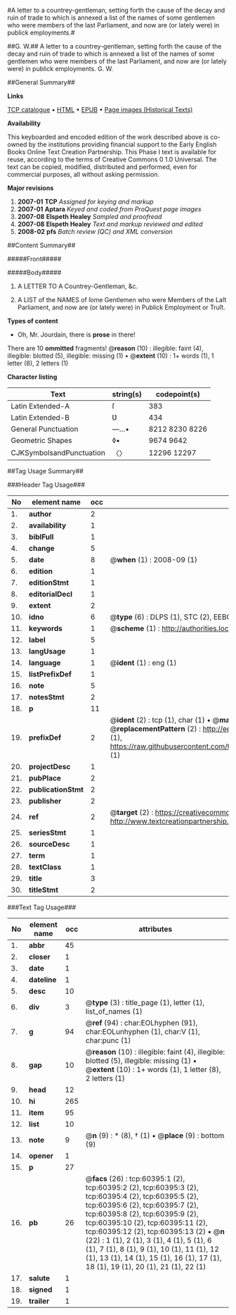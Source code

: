 #A letter to a countrey-gentleman, setting forth the cause of the decay and ruin of trade to which is annexed a list of the names of some gentlemen who were members of the last Parliament, and now are (or lately were) in publick employments.#

##G. W.##
A letter to a countrey-gentleman, setting forth the cause of the decay and ruin of trade to which is annexed a list of the names of some gentlemen who were members of the last Parliament, and now are (or lately were) in publick employments.
G. W.

##General Summary##

**Links**

[TCP catalogue](http://www.ota.ox.ac.uk/tcp/)  • 
[HTML](http://tei.it.ox.ac.uk/tcp/Texts-HTML/free/A66/A66552.html)  • 
[EPUB](http://tei.it.ox.ac.uk/tcp/Texts-EPUB/free/A66/A66552.epub) • 
[Page images (Historical Texts)](https://data.historicaltexts.jisc.ac.uk/view?pubId=eebo-12364960e&pageId=eebo-12364960e-60395-1)

**Availability**

This keyboarded and encoded edition of the
	       work described above is co-owned by the institutions
	       providing financial support to the Early English Books
	       Online Text Creation Partnership. This Phase I text is
	       available for reuse, according to the terms of Creative
	       Commons 0 1.0 Universal. The text can be copied,
	       modified, distributed and performed, even for
	       commercial purposes, all without asking permission.

**Major revisions**

1. __2007-01__ __TCP__ *Assigned for keying and markup*
1. __2007-01__ __Aptara__ *Keyed and coded from ProQuest page images*
1. __2007-08__ __Elspeth Healey__ *Sampled and proofread*
1. __2007-08__ __Elspeth Healey__ *Text and markup reviewed and edited*
1. __2008-02__ __pfs__ *Batch review (QC) and XML conversion*

##Content Summary##

#####Front#####

#####Body#####

1. A
LETTER
TO A
Countrey-Gentleman, &c.

1. A LIST of the NAMES of ſome
Gentlemen who were Members of the Laſt
Parliament, and now are (or lately were) in
Publick Employment or Truſt.

**Types of content**

  * Oh, Mr. Jourdain, there is **prose** in there!

There are 10 **ommitted** fragments! 
 @__reason__ (10) : illegible: faint (4), illegible: blotted (5), illegible: missing (1)  •  @__extent__ (10) : 1+ words (1), 1 letter (8), 2 letters (1)

**Character listing**


|Text|string(s)|codepoint(s)|
|---|---|---|
|Latin Extended-A|ſ|383|
|Latin Extended-B|Ʋ|434|
|General Punctuation|—…•|8212 8230 8226|
|Geometric Shapes|◊▪|9674 9642|
|CJKSymbolsandPunctuation|〈〉|12296 12297|

##Tag Usage Summary##

###Header Tag Usage###

|No|element name|occ|attributes|
|---|---|---|---|
|1.|__author__|2||
|2.|__availability__|1||
|3.|__biblFull__|1||
|4.|__change__|5||
|5.|__date__|8| @__when__ (1) : 2008-09 (1)|
|6.|__edition__|1||
|7.|__editionStmt__|1||
|8.|__editorialDecl__|1||
|9.|__extent__|2||
|10.|__idno__|6| @__type__ (6) : DLPS (1), STC (2), EEBO-CITATION (1), OCLC (1), VID (1)|
|11.|__keywords__|1| @__scheme__ (1) : http://authorities.loc.gov/ (1)|
|12.|__label__|5||
|13.|__langUsage__|1||
|14.|__language__|1| @__ident__ (1) : eng (1)|
|15.|__listPrefixDef__|1||
|16.|__note__|5||
|17.|__notesStmt__|2||
|18.|__p__|11||
|19.|__prefixDef__|2| @__ident__ (2) : tcp (1), char (1)  •  @__matchPattern__ (2) : ([0-9\-]+):([0-9IVX]+) (1), (.+) (1)  •  @__replacementPattern__ (2) : http://eebo.chadwyck.com/downloadtiff?vid=$1&page=$2 (1), https://raw.githubusercontent.com/textcreationpartnership/Texts/master/tcpchars.xml#$1 (1)|
|20.|__projectDesc__|1||
|21.|__pubPlace__|2||
|22.|__publicationStmt__|2||
|23.|__publisher__|2||
|24.|__ref__|2| @__target__ (2) : https://creativecommons.org/publicdomain/zero/1.0/ (1), http://www.textcreationpartnership.org/docs/. (1)|
|25.|__seriesStmt__|1||
|26.|__sourceDesc__|1||
|27.|__term__|1||
|28.|__textClass__|1||
|29.|__title__|3||
|30.|__titleStmt__|2||


###Text Tag Usage###

|No|element name|occ|attributes|
|---|---|---|---|
|1.|__abbr__|45||
|2.|__closer__|1||
|3.|__date__|1||
|4.|__dateline__|1||
|5.|__desc__|10||
|6.|__div__|3| @__type__ (3) : title_page (1), letter (1), list_of_names (1)|
|7.|__g__|94| @__ref__ (94) : char:EOLhyphen (91), char:EOLunhyphen (1), char:V (1), char:punc (1)|
|8.|__gap__|10| @__reason__ (10) : illegible: faint (4), illegible: blotted (5), illegible: missing (1)  •  @__extent__ (10) : 1+ words (1), 1 letter (8), 2 letters (1)|
|9.|__head__|12||
|10.|__hi__|265||
|11.|__item__|95||
|12.|__list__|10||
|13.|__note__|9| @__n__ (9) : * (8), † (1)  •  @__place__ (9) : bottom (9)|
|14.|__opener__|1||
|15.|__p__|27||
|16.|__pb__|26| @__facs__ (26) : tcp:60395:1 (2), tcp:60395:2 (2), tcp:60395:3 (2), tcp:60395:4 (2), tcp:60395:5 (2), tcp:60395:6 (2), tcp:60395:7 (2), tcp:60395:8 (2), tcp:60395:9 (2), tcp:60395:10 (2), tcp:60395:11 (2), tcp:60395:12 (2), tcp:60395:13 (2)  •  @__n__ (22) : 1 (1), 2 (1), 3 (1), 4 (1), 5 (1), 6 (1), 7 (1), 8 (1), 9 (1), 10 (1), 11 (1), 12 (1), 13 (1), 14 (1), 15 (1), 16 (1), 17 (1), 18 (1), 19 (1), 20 (1), 21 (1), 22 (1)|
|17.|__salute__|1||
|18.|__signed__|1||
|19.|__trailer__|1||
